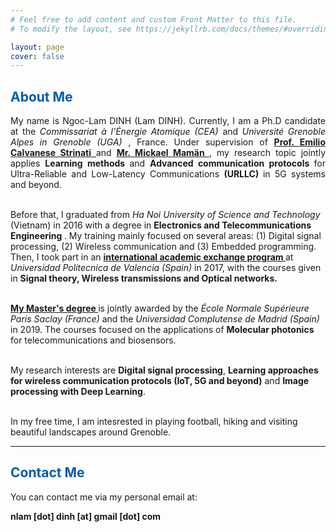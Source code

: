 ```yaml
---
# Feel free to add content and custom Front Matter to this file.
# To modify the layout, see https://jekyllrb.com/docs/themes/#overriding-theme-defaults

layout: page
cover: false
---
```

<h2 class="h1" style="color: rgb(1,92,171)" id="about">About Me </h2>
<p align="justify">
My name is Ngoc-Lam DINH (Lam DINH). Currently, I am a Ph.D candidate at the <i> Commissariat à l'Énergie Atomique (CEA) </i> and <i> Université Grenoble Alpes in Grenoble (UGA) </i>, France. Under supervision of <a href="https://fr.linkedin.com/in/emilio-calvanese-strinati-6g"><b> Prof. Emilio Calvanese Strinati</b> </a> and <a href="https://fr.linkedin.com/in/mickael-maman-6b1a3a82"> <b> Mr. Mickael Mamän </b> </a>, my research topic jointly applies <b> Learning methods </b> and <b> Advanced communication protocols </b> for Ultra-Reliable and Low-Latency Communications <b> (URLLC) </b> in 5G systems and beyond.<br> <br>

Before that, I graduated from <i> Ha Noi University of Science and Technology </i> (Vietnam) in 2016 with a degree in <b> Electronics and Telecommunications Engineering </b>. My training mainly focused on several areas:  (1) Digital signal processing, (2) Wireless communication and (3) Embedded programming. Then, I took part in an <a href="http://www.upv.es/titulaciones/MUTSRC/indexi.html"> <b> international academic exchange program </b> </a> at <i> Universidad Politecnica de Valencia (Spain) </i> in 2017, with the courses given in <b> Signal theory, Wireless transmissions and Optical networks. </b> <br>  <br>

<a href="http://monabiphot.ens-paris-saclay.fr/"><b> My Master's degree </b> </a> is jointly awarded by the <i> École Normale Supérieure Paris Saclay (France) </i> and the <i> Universidad Complutense de Madrid (Spain) </i> in 2019. The courses focused on the applications of <b> Molecular photonics </b> for telecommunications and biosensors.<br> <br>

My research interests are <b> Digital signal processing</b>, <b> Learning approaches for wireless communication protocols (IoT, 5G and beyond)</b> and <b> Image processing with Deep Learning</b>. <br> <br>

In my free time, I am intesrested in playing football, hiking and visiting beautiful landscapes around Grenoble.<br>

</p>

---
<h2 class="h1" style="color: rgb(1,92,171)" id="contact-me">Contact Me </h2>
<p align="justify">
You can contact me via my personal email at:

<p class="home-element"><strong>nlam [dot] dinh [at] gmail [dot] com</strong></p>
</p>